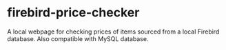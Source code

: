 # firebird-price-checker

A local webpage for checking prices of items sourced from a local Firebird database.
Also compatible with MySQL database.
